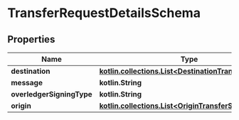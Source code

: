 
# TransferRequestDetailsSchema

## Properties
Name | Type | Description | Notes
------------ | ------------- | ------------- | -------------
**destination** | [**kotlin.collections.List&lt;DestinationTransferSchema&gt;**](DestinationTransferSchema.md) |  |  [optional]
**message** | **kotlin.String** |  |  [optional]
**overledgerSigningType** | **kotlin.String** |  |  [optional]
**origin** | [**kotlin.collections.List&lt;OriginTransferSchema&gt;**](OriginTransferSchema.md) |  |  [optional]



